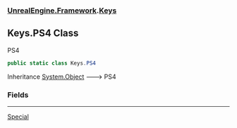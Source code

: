 ### [UnrealEngine.Framework](UnrealEngine_Framework.md 'UnrealEngine.Framework').[Keys](Keys.md 'UnrealEngine.Framework.Keys')
## Keys.PS4 Class
PS4  
```csharp
public static class Keys.PS4
```

Inheritance [System.Object](https://docs.microsoft.com/en-us/dotnet/api/System.Object 'System.Object') &#129106; PS4  
### Fields

***
[Special](Keys_PS4_Special.md 'UnrealEngine.Framework.Keys.PS4.Special')
